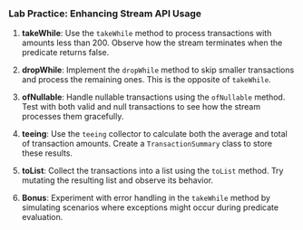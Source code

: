### Lab Practice: Enhancing Stream API Usage

1. **takeWhile**: Use the `takeWhile` method to process transactions with amounts less than 200. Observe how the stream terminates when the predicate returns false.

2. **dropWhile**: Implement the `dropWhile` method to skip smaller transactions and process the remaining ones. This is the opposite of `takeWhile`.

3. **ofNullable**: Handle nullable transactions using the `ofNullable` method. Test with both valid and null transactions to see how the stream processes them gracefully.

4. **teeing**: Use the `teeing` collector to calculate both the average and total of transaction amounts. Create a `TransactionSummary` class to store these results.

5. **toList**: Collect the transactions into a list using the `toList` method. Try mutating the resulting list and observe its behavior.

6. **Bonus**: Experiment with error handling in the `takeWhile` method by simulating scenarios where exceptions might occur during predicate evaluation.
